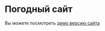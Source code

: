 <h1 aling="center">Погодный сайт</h1>
<p>Вы можете посмотреть <a href="https://github.com/GreenDevald1523/my-app/">демо версию сайта</a></p>
